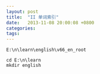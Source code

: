 ```yaml
---
layout: post
title:  "II 单词索引"
date:   2013-11-08 20:00:08 +0800
categories:  
tags: 
---
```



`E:\n\learn\english\v66_en_root`

```
cd E:\n\learn
mkdir english
```
